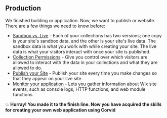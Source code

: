 ## Production

We finished building or application. Now, we want to publish or website. There are a few things we need to know before:

- [Sandbox vs. Live](https://support.wix.com/en/article/accessing-your-sandbox-and-live-database-collections) - Each of your collections has two versions; one copy is your site's sandbox data, and the other is your site's live data. The sandbox data is what you work with while creating your site. The live data is what your visitors interact with once your site is published.
- [Collection Permissions](https://support.wix.com/en/article/about-collection-permissions) - Give you control over which visitors are allowed to interact with the data in your collections and what they are allowed to do.
- [Publish your Site](https://support.wix.com/en/article/publishing-your-site-6980885) - Publish your site every time you make changes so that they appear on your live site.
- [Monitor your application](https://support.wix.com/en/article/corvid-about-site-monitoring) - Lets you gather information about Wix site events, such as console logs, HTTP functions, and web module functions.

:boom: **Hurray! You made it to the finish line. Now you have acquired the skills for creating your own web application using Corvid**
